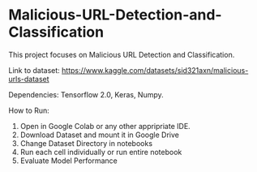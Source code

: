 # Malicious-URL-Detection-and-Classification

This project focuses on Malicious URL Detection and Classification.

Link to dataset: https://www.kaggle.com/datasets/sid321axn/malicious-urls-dataset

Dependencies: Tensorflow 2.0, Keras, Numpy.

How to Run:

1. Open in Google Colab or any other appripriate IDE.
2. Download Dataset and mount it in Google Drive
3. Change Dataset Directory in notebooks
4. Run each cell individually or run entire notebook
5. Evaluate Model Performance

